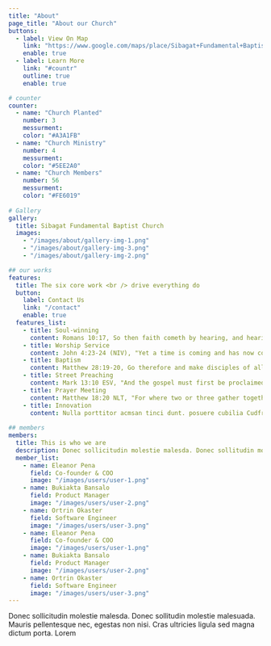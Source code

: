```yaml
---
title: "About"
page_title: "About our Church"
buttons:
  - label: View On Map
    link: "https://www.google.com/maps/place/Sibagat+Fundamental+Baptist+Church/@8.8247156,125.6913641,17z/data=!3m1!4b1!4m6!3m5!1s0x3301ef432a36a2bd:0x7d4666f782348fb9!8m2!3d8.8247156!4d125.6913641!16s%2Fg%2F11tc75f1pc?authuser=0&hl=en&entry=ttu"
    enable: true
  - label: Learn More
    link: "#countr"
    outline: true
    enable: true

# counter
counter:
  - name: "Church Planted"
    number: 3
    messurment: 
    color: "#A3A1FB"
  - name: "Church Ministry"
    number: 4
    messurment: 
    color: "#5EE2A0"
  - name: "Church Members"
    number: 56
    messurment: 
    color: "#FE6019"
    
# Gallery
gallery:
  title: Sibagat Fundamental Baptist Church
  images:
    - "/images/about/gallery-img-1.png"
    - "/images/about/gallery-img-3.png"
    - "/images/about/gallery-img-2.png"

## our works
features:
  title: The six core work <br /> drive everything do
  button:
    label: Contact Us
    link: "/contact"
    enable: true
  features_list:
    - title: Soul-winning
      content: Romans 10:17, So then faith cometh by hearing, and hearing by the word of God.
    - title: Worship Service
      content: John 4:23-24 (NIV), "Yet a time is coming and has now come when the true worshipers will worship the Father in the Spirit and in truth, for they are the kind of worshipers the Father seeks. God is spirit, and his worshipers must worship in the Spirit and in truth."
    - title: Baptism
      content: Matthew 28:19-20, Go therefore and make disciples of all nations, baptizing them in the name of the Father and of the Son and of the Holy Spirit, teaching them to observe all that I have commanded you. And behold, I am with you always, to the end of the age.
    - title: Street Preaching
      content: Mark 13:10 ESV, "And the gospel must first be proclaimed to all nations." / 2 Timothy 4:2 ESV, "Preach the word; be ready in season and out of season; reprove, rebuke, and exhort, with complete patience and teaching."
    - title: Prayer Meeting
      content: Matthew 18:20 NLT, "For where two or three gather together as my followers, I am there among them." Ephesians 3:12 NLT, "Because of Christ and our faith in him, we can now come boldly and confidently into God\'s presence."
    - title: Innovation
      content: Nulla porttitor acmsan tinci dunt. posuere cubilia Cudfrae Donec velit neque, autor sit amet aliuam vel
    
## members
members:
  title: This is who we are
  description: Donec sollicitudin molestie malesda. Donec sollitudin mol estie ultricies ligula sed magna dictum
  member_list:
    - name: Eleanor Pena
      field: Co-founder & COO
      image: "/images/users/user-1.png"
    - name: Bukiakta Bansalo
      field: Product Manager
      image: "/images/users/user-2.png"
    - name: Ortrin Okaster
      field: Software Engineer
      image: "/images/users/user-3.png"
    - name: Eleanor Pena
      field: Co-founder & COO
      image: "/images/users/user-1.png"
    - name: Bukiakta Bansalo
      field: Product Manager
      image: "/images/users/user-2.png"
    - name: Ortrin Okaster
      field: Software Engineer
      image: "/images/users/user-3.png"
---
```

Donec sollicitudin molestie malesda. Donec sollitudin molestie malesuada. Mauris pellentesque nec, egestas non nisi. Cras ultricies ligula sed magna dictum porta. Lorem
